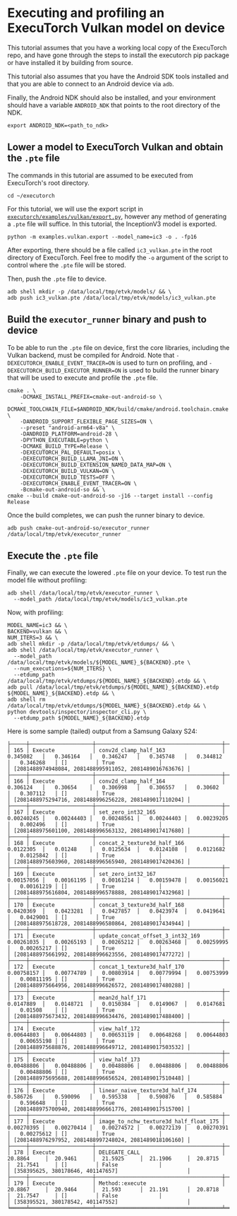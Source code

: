 # Executing and profiling an ExecuTorch Vulkan model on device

This tutorial assumes that you have a working local copy of the ExecuTorch repo,
and have gone through the steps to install the executorch pip package or have
installed it by building from source.

This tutorial also assumes that you have the Android SDK tools installed and
that you are able to connect to an Android device via `adb`.

Finally, the Android NDK should also be installed, and your environment should
have a variable `ANDROID_NDK` that points to the root directory of the NDK.

```shell
export ANDROID_NDK=<path_to_ndk>
```

## Lower a model to ExecuTorch Vulkan and obtain the `.pte` file


The commands in this tutorial are assumed to be executed from ExecuTorch's root
directory.

```shell
cd ~/executorch
```

For this tutorial, we will use the export script in
[`executorch/examples/vulkan/export.py`](https://github.com/pytorch/executorch/tree/main/examples/vulkan),
however any method of generating a `.pte` file will suffice. In this tutorial,
the InceptionV3 model is exported.

```shell
python -m examples.vulkan.export --model_name=ic3 -o . -fp16
```

After exporting, there should be a file called `ic3_vulkan.pte` in the root
directory of ExecuTorch. Feel free to modify the `-o` argument of the script to
control where the `.pte` file will be stored.

Then, push the `.pte` file to device.

```shell
adb shell mkdir -p /data/local/tmp/etvk/models/ && \
adb push ic3_vulkan.pte /data/local/tmp/etvk/models/ic3_vulkan.pte
```

## Build the `executor_runner` binary and push to device

To be able to run the `.pte` file on device, first the core libraries,
including the Vulkan backend, must be compiled for Android. Note that
`-DEXECUTORCH_ENABLE_EVENT_TRACER=ON` is used to turn on profiling, and
`-DEXECUTORCH_BUILD_EXECUTOR_RUNNER=ON` is used to build the runner binary that
will be used to execute and profile the `.pte` file.


```shell
cmake . \
    -DCMAKE_INSTALL_PREFIX=cmake-out-android-so \
    -DCMAKE_TOOLCHAIN_FILE=$ANDROID_NDK/build/cmake/android.toolchain.cmake \
    -DANDROID_SUPPORT_FLEXIBLE_PAGE_SIZES=ON \
    --preset "android-arm64-v8a" \
    -DANDROID_PLATFORM=android-28 \
    -DPYTHON_EXECUTABLE=python \
    -DCMAKE_BUILD_TYPE=Release \
    -DEXECUTORCH_PAL_DEFAULT=posix \
    -DEXECUTORCH_BUILD_LLAMA_JNI=ON \
    -DEXECUTORCH_BUILD_EXTENSION_NAMED_DATA_MAP=ON \
    -DEXECUTORCH_BUILD_VULKAN=ON \
    -DEXECUTORCH_BUILD_TESTS=OFF \
    -DEXECUTORCH_ENABLE_EVENT_TRACER=ON \
    -Bcmake-out-android-so && \
cmake --build cmake-out-android-so -j16 --target install --config Release
```

Once the build completes, we can push the runner binary to device.

```shell
adb push cmake-out-android-so/executor_runner /data/local/tmp/etvk/executor_runner
```

## Execute the `.pte` file

Finally, we can execute the lowered `.pte` file on your device. To test run the
model file without profiling:

```shell
adb shell /data/local/tmp/etvk/executor_runner \
  --model_path /data/local/tmp/etvk/models/ic3_vulkan.pte
```

Now, with profiling:

```shell
MODEL_NAME=ic3 && \
BACKEND=vulkan && \
NUM_ITERS=3 && \
adb shell mkdir -p /data/local/tmp/etvk/etdumps/ && \
adb shell /data/local/tmp/etvk/executor_runner \
  --model_path /data/local/tmp/etvk/models/${MODEL_NAME}_${BACKEND}.pte \
  --num_executions=${NUM_ITERS} \
  --etdump_path /data/local/tmp/etvk/etdumps/${MODEL_NAME}_${BACKEND}.etdp && \
adb pull /data/local/tmp/etvk/etdumps/${MODEL_NAME}_${BACKEND}.etdp ${MODEL_NAME}_${BACKEND}.etdp && \
adb shell rm /data/local/tmp/etvk/etdumps/${MODEL_NAME}_${BACKEND}.etdp && \
python devtools/inspector/inspector_cli.py \
  --etdump_path ${MODEL_NAME}_${BACKEND}.etdp
```

Here is some sample (tailed) output from a Samsung Galaxy S24:

```shell
├─────┼────────────────────┼────────────────────────────────────────┼──────────────┼──────────────┼──────────────┼──────────────┼──────────────┼──────────────┼────────────┼───────────────────┼─────────────────────────┼────────────────────────────────────────────────────────┤
│ 165 │ Execute            │ conv2d_clamp_half_163                  │   0.345082   │   0.346164   │   0.346247   │   0.345748   │   0.344812   │   0.346268   │ []         │ True              │                         │ [2081488974948084, 2081488995911052, 2081489016763676] │
├─────┼────────────────────┼────────────────────────────────────────┼──────────────┼──────────────┼──────────────┼──────────────┼──────────────┼──────────────┼────────────┼───────────────────┼─────────────────────────┼────────────────────────────────────────────────────────┤
│ 166 │ Execute            │ conv2d_clamp_half_164                  │   0.306124   │   0.30654    │   0.306998   │   0.306557   │   0.30602    │   0.307112   │ []         │ True              │                         │ [2081488975294716, 2081488996256228, 2081489017110204] │
├─────┼────────────────────┼────────────────────────────────────────┼──────────────┼──────────────┼──────────────┼──────────────┼──────────────┼──────────────┼────────────┼───────────────────┼─────────────────────────┼────────────────────────────────────────────────────────┤
│ 167 │ Execute            │ set_zero_int32_165                     │   0.00240245 │   0.00244403 │   0.00248561 │   0.00244403 │   0.00239205 │   0.002496   │ []         │ True              │                         │ [2081488975601100, 2081488996563132, 2081489017417680] │
├─────┼────────────────────┼────────────────────────────────────────┼──────────────┼──────────────┼──────────────┼──────────────┼──────────────┼──────────────┼────────────┼───────────────────┼─────────────────────────┼────────────────────────────────────────────────────────┤
│ 168 │ Execute            │ concat_2_texture3d_half_166            │   0.0122305  │   0.01248    │   0.0125634  │   0.0124108  │   0.0121682  │   0.0125842  │ []         │ True              │                         │ [2081488975603960, 2081488996565940, 2081489017420436] │
├─────┼────────────────────┼────────────────────────────────────────┼──────────────┼──────────────┼──────────────┼──────────────┼──────────────┼──────────────┼────────────┼───────────────────┼─────────────────────────┼────────────────────────────────────────────────────────┤
│ 169 │ Execute            │ set_zero_int32_167                     │   0.00157056 │   0.00161195 │   0.00161214 │   0.00159478 │   0.00156021 │   0.00161219 │ []         │ True              │                         │ [2081488975616804, 2081488996578888, 2081489017432968] │
├─────┼────────────────────┼────────────────────────────────────────┼──────────────┼──────────────┼──────────────┼──────────────┼──────────────┼──────────────┼────────────┼───────────────────┼─────────────────────────┼────────────────────────────────────────────────────────┤
│ 170 │ Execute            │ concat_3_texture3d_half_168            │   0.0420369  │   0.0423281  │   0.0427857  │   0.0423974  │   0.0419641  │   0.0429001  │ []         │ True              │                         │ [2081488975618728, 2081488996580864, 2081489017434944] │
├─────┼────────────────────┼────────────────────────────────────────┼──────────────┼──────────────┼──────────────┼──────────────┼──────────────┼──────────────┼────────────┼───────────────────┼─────────────────────────┼────────────────────────────────────────────────────────┤
│ 171 │ Execute            │ update_concat_offset_3_int32_169       │   0.00261035 │   0.00265193 │   0.00265212 │   0.00263468 │   0.00259995 │   0.00265217 │ []         │ True              │                         │ [2081488975661992, 2081488996623556, 2081489017477272] │
├─────┼────────────────────┼────────────────────────────────────────┼──────────────┼──────────────┼──────────────┼──────────────┼──────────────┼──────────────┼────────────┼───────────────────┼─────────────────────────┼────────────────────────────────────────────────────────┤
│ 172 │ Execute            │ concat_1_texture3d_half_170            │   0.00758157 │   0.00774789 │   0.00803914 │   0.00779994 │   0.00753999 │   0.00811195 │ []         │ True              │                         │ [2081488975664956, 2081488996626572, 2081489017480288] │
├─────┼────────────────────┼────────────────────────────────────────┼──────────────┼──────────────┼──────────────┼──────────────┼──────────────┼──────────────┼────────────┼───────────────────┼─────────────────────────┼────────────────────────────────────────────────────────┤
│ 173 │ Execute            │ mean2d_half_171                        │   0.0147889  │   0.0148721  │   0.0150384  │   0.0149067  │   0.0147681  │   0.01508    │ []         │ True              │                         │ [2081488975673432, 2081488996634476, 2081489017488400] │
├─────┼────────────────────┼────────────────────────────────────────┼──────────────┼──────────────┼──────────────┼──────────────┼──────────────┼──────────────┼────────────┼───────────────────┼─────────────────────────┼────────────────────────────────────────────────────────┤
│ 174 │ Execute            │ view_half_172                          │   0.00644803 │   0.00644803 │   0.00653119 │   0.00648268 │   0.00644803 │   0.00655198 │ []         │ True              │                         │ [2081488975688876, 2081488996649712, 2081489017503532] │
├─────┼────────────────────┼────────────────────────────────────────┼──────────────┼──────────────┼──────────────┼──────────────┼──────────────┼──────────────┼────────────┼───────────────────┼─────────────────────────┼────────────────────────────────────────────────────────┤
│ 175 │ Execute            │ view_half_173                          │   0.00488806 │   0.00488806 │   0.00488806 │   0.00488806 │   0.00488806 │   0.00488806 │ []         │ True              │                         │ [2081488975695688, 2081488996656524, 2081489017510448] │
├─────┼────────────────────┼────────────────────────────────────────┼──────────────┼──────────────┼──────────────┼──────────────┼──────────────┼──────────────┼────────────┼───────────────────┼─────────────────────────┼────────────────────────────────────────────────────────┤
│ 176 │ Execute            │ linear_naive_texture3d_half_174        │   0.586726   │   0.590096   │   0.595338   │   0.590876   │   0.585884   │   0.596648   │ []         │ True              │                         │ [2081488975700940, 2081488996661776, 2081489017515700] │
├─────┼────────────────────┼────────────────────────────────────────┼──────────────┼──────────────┼──────────────┼──────────────┼──────────────┼──────────────┼────────────┼───────────────────┼─────────────────────────┼────────────────────────────────────────────────────────┤
│ 177 │ Execute            │ image_to_nchw_texture3d_half_float_175 │   0.00270395 │   0.00270414 │   0.00274572 │   0.00272139 │   0.00270391 │   0.00275612 │ []         │ True              │                         │ [2081488976297952, 2081488997248024, 2081489018106160] │
├─────┼────────────────────┼────────────────────────────────────────┼──────────────┼──────────────┼──────────────┼──────────────┼──────────────┼──────────────┼────────────┼───────────────────┼─────────────────────────┼────────────────────────────────────────────────────────┤
│ 178 │ Execute            │ DELEGATE_CALL                          │  20.8864     │  20.9461     │  21.5925     │  21.1906     │  20.8715     │  21.7541     │ []         │ False             │                         │ [358395625, 380178646, 401147657]                      │
├─────┼────────────────────┼────────────────────────────────────────┼──────────────┼──────────────┼──────────────┼──────────────┼──────────────┼──────────────┼────────────┼───────────────────┼─────────────────────────┼────────────────────────────────────────────────────────┤
│ 179 │ Execute            │ Method::execute                        │  20.8867     │  20.9464     │  21.593      │  21.191      │  20.8718     │  21.7547     │ []         │ False             │                         │ [358395521, 380178542, 401147552]                      │
╘═════╧════════════════════╧════════════════════════════════════════╧══════════════╧══════════════╧══════════════╧══════════════╧══════════════╧══════════════╧════════════╧═══════════════════╧═════════════════════════╧════════════════════════════════════════════════════════╛
```
